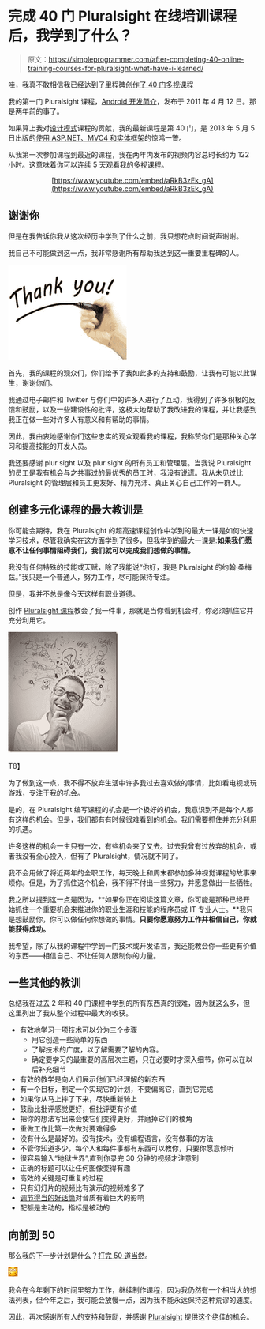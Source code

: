 # 完成 40 门 Pluralsight 在线培训课程后，我学到了什么？

> 原文：<https://simpleprogrammer.com/after-completing-40-online-training-courses-for-pluralsight-what-have-i-learned/>

哇，我真不敢相信我已经达到了里程碑[创作了 40 门多视课程](https://simpleprogrammer.com/pluralsight)

我的第一门 Pluralsight 课程，[Android 开发简介](https://simpleprogrammer.com/alax)，发布于 2011 年 4 月 12 日。那是两年前的事了。

如果算上我对[设计模式](https://simpleprogrammer.com/ps-design-patterns)课程的贡献，我的最新课程是第 40 门，是 2013 年 5 月 5 日出版的[使用 ASP.NET、MVC4 和实体框架](https://simpleprogrammer.com/using-glimpse-aspdotnet-mvc4)的惊鸿一瞥。

从我第一次参加课程到最近的课程，我在两年内发布的视频内容总时长约为 122 小时。这意味着你可以连续 5 天观看我的[多视课程](https://simpleprogrammer.com/pluralsight)。

<center>

[https://www.youtube.com/embed/aRkB3zEk_gA](https://www.youtube.com/embed/aRkB3zEk_gA)

</center>

## 谢谢你

但是在我告诉你我从这次经历中学到了什么之前，我只想花点时间说声谢谢。

我自己不可能做到这一点，我非常感谢所有帮助我达到这一重要里程碑的人。



![Fotolia_35206134_XS](img/350881fed228c1920877e835db789ddf.png "Fotolia_35206134_XS")

[](http://www.simpleprogrammer.com/wp-content/uploads/2013/06/Fotolia_35206134_XS.jpg)首先，我的课程的观众们，你们给予了我如此多的支持和鼓励，让我有可能以此谋生，谢谢你们。

我通过电子邮件和 Twitter 与你们中的许多人进行了互动，我得到了许多积极的反馈和鼓励，以及一些建设性的批评，这极大地帮助了我改进我的课程，并让我感到我正在做一些对许多人有意义和有帮助的事情。

因此，我由衷地感谢你们这些忠实的观众观看我的课程，我称赞你们是那种关心学习和提高技能的开发人员。

我还要感谢 plur sight 以及 plur sight 的所有员工和管理层。当我说 Pluralsight 的员工是我有机会与之共事过的最优秀的员工时，我没有说谎。我从未见过比 Pluralsight 的管理层和员工更友好、精力充沛、真正关心自己工作的一群人。

## 创建多元化课程的最大教训是

你可能会期待，我在 Pluralsight 的超高速课程创作中学到的最大一课是如何快速学习技术，尽管我确实在这方面学到了很多，但我学到的最大一课是:**如果我们愿意不让任何事情阻碍我们，我们就可以完成我们想做的事情。**

我没有任何特殊的技能或天赋，除了我能说“你好，我是 Pluralsight 的约翰·桑梅兹。”我只是一个普通人，努力工作，尽可能保持专注。

但是，我并不总是像今天这样有职业道德。

创作 [Pluralsight 课程](https://simpleprogrammer.com/pluralsight)教会了我一件事，那就是当你看到机会时，你必须抓住它并充分利用它。[](http://www.simpleprogrammer.com/wp-content/uploads/2013/06/Fotolia_49321484_XS.jpg)

![Fotolia_49321484_XS](img/6e313d4c7e588201cffb645ca3408999.png "Fotolia_49321484_XS")

T8】

为了做到这一点，我不得不放弃生活中许多我过去喜欢做的事情，比如看电视或玩游戏，专注于我的机会。

是的，在 Pluralsight 编写课程的机会是一个极好的机会，我意识到不是每个人都有这样的机会。但是，我们都有有时候很难看到的机会。我们需要抓住并充分利用的机遇。

许多这样的机会一生只有一次，有些机会来了又去。过去我曾有过放弃的机会，或者我没有全心投入，但有了 Pluralsight，情况就不同了。

我不会用做了将近两年的全职工作，每天晚上和周末都参加多种视觉课程的故事来烦你。但是，为了抓住这个机会，我不得不付出一些努力，并愿意做出一些牺牲。

我之所以提到这一点是因为，**如果你正在阅读这篇文章，你可能是那种已经开始抓住一个重要机会来推进你的职业生涯和技能的程序员或 IT 专业人士。**我只是想鼓励你，你可以做任何你想做的事情。**只要你愿意努力工作并相信自己，你就能获得成功。**

我希望，除了从我的课程中学到一门技术或开发语言，我还能教会你一些更有价值的东西——相信自己、不让任何人限制你的力量。

## 一些其他的教训

总结我在过去 2 年和 40 门课程中学到的所有东西真的很难，因为就这么多，但这里列出了我从整个过程中最大的收获。

*   有效地学习一项技术可以分为三个步骤
    *   用它创造一些简单的东西
    *   了解技术的广度，以了解需要了解的内容。
    *   确定要学习的最重要的高层次主题，只在必要时才深入细节，你可以在以后补充细节
*   有效的教学是向人们展示他们已经理解的新东西
*   有一个目标，制定一个实现它的计划，不要偏离它，直到它完成
*   如果你从马上摔了下来，尽快重新骑上
*   鼓励比批评感觉更好，但批评更有价值
*   把你的想法写出来会使它们变得更好，并磨掉它们的棱角
*   重做工作比第一次做对要难得多
*   没有什么是最好的。没有技术，没有编程语言，没有做事的方法
*   不管你知道多少，每个人和每件事都有东西可以教你，只要你愿意倾听
*   很容易输入“地狱世界”,直到你录完 30 分钟的视频才注意到
*   正确的标题可以让任何图像变得有趣
*   高效的关键是可重复的过程
*   只有幻灯片的视频比有演示的视频难多了
*   [调节得当的好话筒](http://www.amazon.com/gp/product/B000JM46FY/ref=as_li_ss_tl?ie=UTF8&camp=1789&creative=390957&creativeASIN=B000JM46FY&linkCode=as2&tag=makithecompsi-20)对音质有着巨大的影响
*   配额是主动的，指标是被动的

## 向前到 50

那么我的下一步计划是什么？[打完 50 道当然](https://simpleprogrammer.com/pluralsight)。

![Smile](img/7c5cc5ac79542a61e503782dcc4a7049.png)

我会在今年剩下的时间里努力工作，继续制作课程，因为我仍然有一个相当大的想法列表，但今年之后，我可能会放慢一点，因为我不能永远保持这种荒谬的速度。

因此，再次感谢所有人的支持和鼓励，并感谢 [Pluralsight](https://simpleprogrammer.com/pluralsight) 提供这个绝佳的机会。